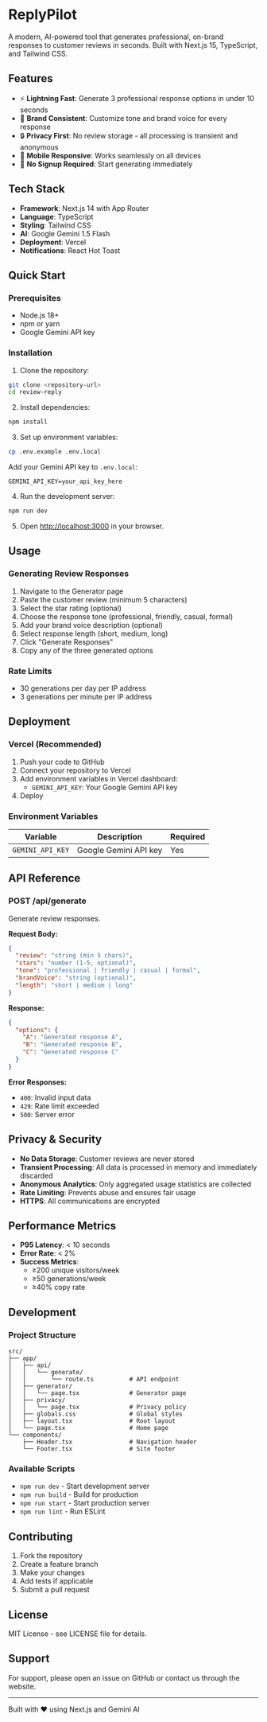 # ReplyPilot

A modern, AI-powered tool that generates professional, on-brand responses to customer reviews in seconds. Built with Next.js 15, TypeScript, and Tailwind CSS.

## Features

- ⚡ **Lightning Fast**: Generate 3 professional response options in under 10 seconds
- 🎯 **Brand Consistent**: Customize tone and brand voice for every response
- 🔒 **Privacy First**: No review storage - all processing is transient and anonymous
- 📱 **Mobile Responsive**: Works seamlessly on all devices
- 🚀 **No Signup Required**: Start generating immediately

## Tech Stack

- **Framework**: Next.js 14 with App Router
- **Language**: TypeScript
- **Styling**: Tailwind CSS
- **AI**: Google Gemini 1.5 Flash
- **Deployment**: Vercel
- **Notifications**: React Hot Toast

## Quick Start

### Prerequisites

- Node.js 18+ 
- npm or yarn
- Google Gemini API key

### Installation

1. Clone the repository:
```bash
git clone <repository-url>
cd review-reply
```

2. Install dependencies:
```bash
npm install
```

3. Set up environment variables:
```bash
cp .env.example .env.local
```

Add your Gemini API key to `.env.local`:
```
GEMINI_API_KEY=your_api_key_here
```

4. Run the development server:
```bash
npm run dev
```

5. Open [http://localhost:3000](http://localhost:3000) in your browser.

## Usage

### Generating Review Responses

1. Navigate to the Generator page
2. Paste the customer review (minimum 5 characters)
3. Select the star rating (optional)
4. Choose the response tone (professional, friendly, casual, formal)
5. Add your brand voice description (optional)
6. Select response length (short, medium, long)
7. Click "Generate Responses"
8. Copy any of the three generated options

### Rate Limits

- 30 generations per day per IP address
- 3 generations per minute per IP address

## Deployment

### Vercel (Recommended)

1. Push your code to GitHub
2. Connect your repository to Vercel
3. Add environment variables in Vercel dashboard:
   - `GEMINI_API_KEY`: Your Google Gemini API key
4. Deploy

### Environment Variables

| Variable | Description | Required |
|----------|-------------|----------|
| `GEMINI_API_KEY` | Google Gemini API key | Yes |

## API Reference

### POST /api/generate

Generate review responses.

**Request Body:**
```json
{
  "review": "string (min 5 chars)",
  "stars": "number (1-5, optional)",
  "tone": "professional | friendly | casual | formal",
  "brandVoice": "string (optional)",
  "length": "short | medium | long"
}
```

**Response:**
```json
{
  "options": {
    "A": "Generated response A",
    "B": "Generated response B", 
    "C": "Generated response C"
  }
}
```

**Error Responses:**
- `400`: Invalid input data
- `429`: Rate limit exceeded
- `500`: Server error

## Privacy & Security

- **No Data Storage**: Customer reviews are never stored
- **Transient Processing**: All data is processed in memory and immediately discarded
- **Anonymous Analytics**: Only aggregated usage statistics are collected
- **Rate Limiting**: Prevents abuse and ensures fair usage
- **HTTPS**: All communications are encrypted

## Performance Metrics

- **P95 Latency**: < 10 seconds
- **Error Rate**: < 2%
- **Success Metrics**: 
  - ≥200 unique visitors/week
  - ≥50 generations/week  
  - ≥40% copy rate

## Development

### Project Structure

```
src/
├── app/
│   ├── api/
│   │   └── generate/
│   │       └── route.ts          # API endpoint
│   ├── generator/
│   │   └── page.tsx              # Generator page
│   ├── privacy/
│   │   └── page.tsx              # Privacy policy
│   ├── globals.css               # Global styles
│   ├── layout.tsx                # Root layout
│   └── page.tsx                  # Home page
└── components/
    ├── Header.tsx                # Navigation header
    └── Footer.tsx                # Site footer
```

### Available Scripts

- `npm run dev` - Start development server
- `npm run build` - Build for production
- `npm run start` - Start production server
- `npm run lint` - Run ESLint

## Contributing

1. Fork the repository
2. Create a feature branch
3. Make your changes
4. Add tests if applicable
5. Submit a pull request

## License

MIT License - see LICENSE file for details.

## Support

For support, please open an issue on GitHub or contact us through the website.

---

Built with ❤️ using Next.js and Gemini AI
